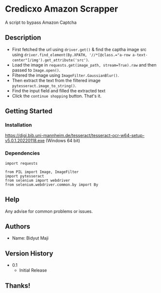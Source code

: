#  Credicxo Amazon Scrapper 

A script to bypass Amazon Captcha

## Description
* First fetched the url using `driver.get()` & find the captha image src using `driver.find_element(By.XPATH, '//*[@class.="a-row a-text-center"]/img').get_attribute('src')`.
* Load the image in `requests.get(image_path, stream=True).raw` and then passed to `Image.open()`.
* Filtered the image using `ImageFilter.GaussianBlur()`.
* Then extract the text from the filtered image ` pytesseract.image_to_string()`.
* Find the input field and filled the extracted text
* Click the `continue shopping` button. That's it. 

## Getting Started 

### Installation 

 https://digi.bib.uni-mannheim.de/tesseract/tesseract-ocr-w64-setup-v5.0.1.20220118.exe (Windows 64 bit)

### Dependencies
 
```
import requests

from PIL import Image, ImageFilter
import pytesseract
from selenium import webdriver
from selenium.webdriver.common.by import By
```

## Help

Any advise for common problems or issues.

## Authors

* Name: Bidyut Maji

## Version History

* 0.1
    * Initial Release

## Thanks!
